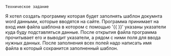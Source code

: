 ``Техническое задание``

Я хотел создать программу которая будет заполнять шаблон докумнта word данными, которые вводятся на сайте.
Программа принимает на вход имя файла шаблона в котором с помощью '{{   }}' указаны указатели куда буду подставляться данные.
После открытия файла программа прочитывает его и выводит указатели, а рядом с ними поля для ввода нужных данных.
После заполнения всех полей надо написать имя файла в который сохранится заполненный шаблон.

